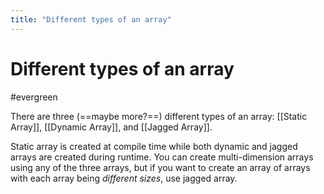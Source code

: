 ```yaml
---
title: "Different types of an array"
---
```


# Different types of an array
#evergreen

There are three (==maybe more?==) different types of an array: [[Static Array]], [[Dynamic Array]], and [[Jagged Array]].

Static array is created at compile time while both dynamic and jagged arrays are created during runtime. You can create multi-dimension arrays using any of the three arrays, but if you want to create an array of arrays with each array being _different sizes_, use jagged array.
